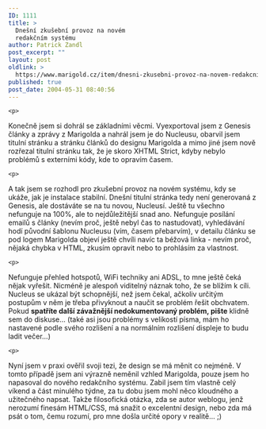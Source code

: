 ```yaml
---
ID: 1111
title: >
  Dnešní zkušební provoz na novém
  redakčním systému
author: Patrick Zandl
post_excerpt: ""
layout: post
oldlink: >
  https://www.marigold.cz/item/dnesni-zkusebni-provoz-na-novem-redakcnim-systemu
published: true
post_date: 2004-05-31 08:40:56
---
```

	<p>
Konečně jsem si dohrál se základními věcmi. Vyexportoval jsem z Genesis články a zprávy z Marigolda a nahrál jsem je do Nucleusu, obarvil jsem titulní stránku a stránku článků do designu Marigolda a mimo jiné jsem nově rozřezal titulní stránku tak, že je skoro XHTML Strict, kdyby nebylo problémů s externími kódy, kde to opravím časem. </p>

	<p>
A tak jsem se rozhodl pro zkušební provoz na novém systému, kdy se ukáže, jak je instalace stabilní. Dnešní titulní stránka tedy není generovaná z Genesis, ale dostáváte se na tu novou, Nucleusí. Ještě tu všechno nefunguje na 100%, ale to nejdůležitější snad ano. Nefunguje posílání emailů s články (nevím proč, ještě nebyl čas to nastudovat), vyhledávání hodí původní šablonu Nucleusu (vím, časem přebarvím), v detailu článku se pod logem Marigolda objeví ještě chvíli navíc ta béžová linka - nevím proč, nějaká chybka v HTML, zkusím opravit nebo to prohlásím za vlastnost. </p>

	<p>
Nefunguje přehled hotspotů, WiFi techniky ani ADSL, to mne ještě čeká nějak vyřešit. Nicméně je alespoň viditelný náznak toho, že se blížím k cíli. Nucleus se ukázal být schopnější, než jsem čekal, ačkoliv určitým postupům v něm je třeba přivyknout a naučit se problém řešit obchvatem. Pokud <b>spatříte další závažnější nedokumentovaný problém, pište</b> klidně sem do diskuse... (také asi jsou problémy s velikostí písma, mám ho nastavené podle svého rozlišení a na normálním rozlišení displeje to budu ladit večer...) </p>

	<p>
Nyní jsem v praxi ověřil svoji tezi, že design se má měnit co nejméně. V tomto případě jsem ani výrazně neměnil vzhled Marigolda, pouze jsem ho napasoval do nového redakčního systému. Zabil jsem tím vlastně celý víkend a část minulého týdne, za tu dobu jsem mohl něco kloudného a užitečného napsat. Takže filosofická otázka, zda se autor weblogu, jenž nerozumí finesám HTML/CSS, má snažit o excelentní design, nebo zda má psát o tom, čemu rozumí, pro mne došla určité opory v realitě... ;)
</p>
